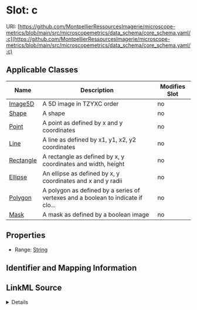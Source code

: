 # Slot: c

URI: [https://github.com/MontpellierRessourcesImagerie/microscope-metrics/blob/main/src/microscopemetrics/data_schema/core_schema.yaml/:c](https://github.com/MontpellierRessourcesImagerie/microscope-metrics/blob/main/src/microscopemetrics/data_schema/core_schema.yaml/:c)



<!-- no inheritance hierarchy -->




## Applicable Classes

| Name | Description | Modifies Slot |
| --- | --- | --- |
[Image5D](Image5D.md) | A 5D image in TZYXC order |  no  |
[Shape](Shape.md) | A shape |  no  |
[Point](Point.md) | A point as defined by x and y coordinates |  no  |
[Line](Line.md) | A line as defined by x1, y1, x2, y2 coordinates |  no  |
[Rectangle](Rectangle.md) | A rectangle as defined by x, y coordinates and width, height |  no  |
[Ellipse](Ellipse.md) | An ellipse as defined by x, y coordinates and x and y radii |  no  |
[Polygon](Polygon.md) | A polygon as defined by a series of vertexes and a boolean to indicate if clo... |  no  |
[Mask](Mask.md) | A mask as defined by a boolean image |  no  |







## Properties

* Range: [String](String.md)





## Identifier and Mapping Information








## LinkML Source

<details>
```yaml
name: c
alias: c
domain_of:
- Image5D
- Shape
range: string

```
</details>